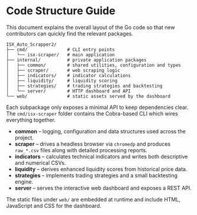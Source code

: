 # Code Structure Guide

This document explains the overall layout of the Go code so that new contributors can quickly find the relevant packages.

```
ISX_Auto_Scrapper2/
├── cmd/               # CLI entry points
│   └── isx-scraper/   # main application
├── internal/          # private application packages
│   ├── common/        # shared utilities, configuration and types
│   ├── scraper/       # web scraping logic
│   ├── indicators/    # indicator calculations
│   ├── liquidity/     # liquidity scoring
│   ├── strategies/    # trading strategies and backtesting
│   └── server/        # HTTP dashboard and API
└── web/               # static assets served by the dashboard
```

Each subpackage only exposes a minimal API to keep dependencies clear.  The `cmd/isx-scraper` folder contains the Cobra-based CLI which wires everything together.

- **common** – logging, configuration and data structures used across the project.
- **scraper** – drives a headless browser via `chromedp` and produces `raw_*.csv` files along with detailed processing reports.
- **indicators** – calculates technical indicators and writes both descriptive and numerical CSVs.
- **liquidity** – derives enhanced liquidity scores from historical price data.
- **strategies** – implements trading strategies and a small backtesting engine.
- **server** – serves the interactive web dashboard and exposes a REST API.

The static files under `web/` are embedded at runtime and include HTML, JavaScript and CSS for the dashboard.

